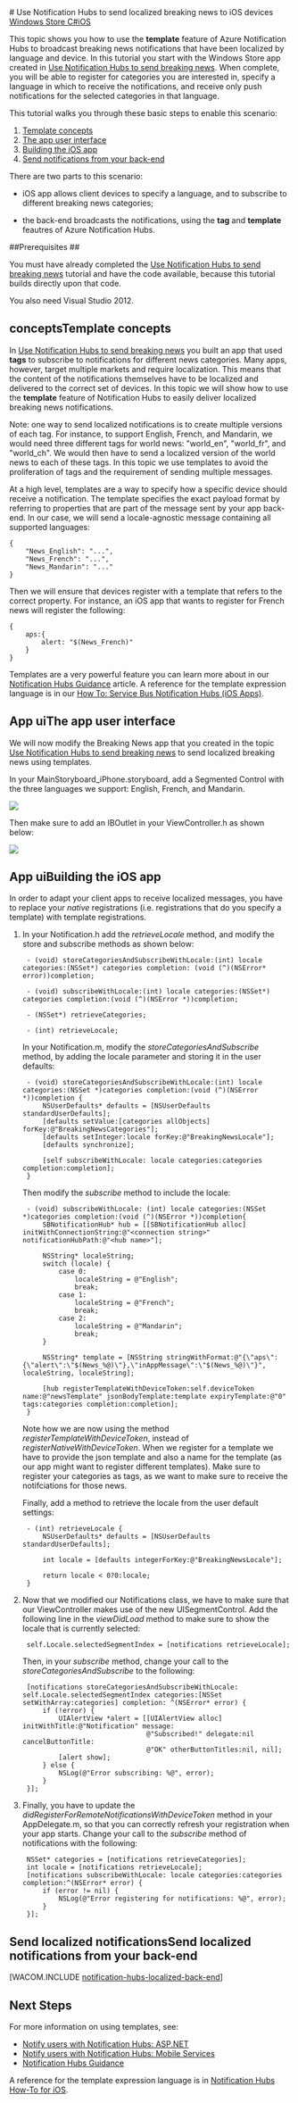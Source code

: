 <properties linkid="develop-notificationhubs-tutorials-send-localized-breaking-news-iOS" urlDisplayName="Localized Breaking News" pageTitle="Notification Hubs Localized Breaking News Tutorial for iOS" metaKeywords="" description="Learn how to use Azure Service Bus Notification Hubs to send localized breaking news notifications (iOS)." metaCanonical="" services="mobile-services,notification-hubs" documentationCenter="" title="Use Notification Hubs to send localized breaking news to iOS devices" authors="krisragh" solutions="" manager="" editor="" />

<tags ms.service="notification-hubs" ms.workload="mobile" ms.tgt_pltfrm="mobile-ios" ms.devlang="objective-c" ms.topic="article" ms.date="01/01/1900" ms.author="krisragh" />
# Use Notification Hubs to send localized breaking news to iOS devices

<div class="dev-center-tutorial-selector sublanding"> 
    	<a href="/en-us/documentation/articles/notification-hubs-windows-store-dotnet-send-localized-breaking-news/" title="Windows Store C#">Windows Store C#</a><a href="/en-us/documentation/articles/notification-hubs-ios-send-localized-breaking-news/" title="iOS" class="current">iOS</a>
</div>


This topic shows you how to use the **template** feature of Azure Notification Hubs to broadcast breaking news notifications that have been localized by language and device. In this tutorial you start with the Windows Store app created in [Use Notification Hubs to send breaking news]. When complete, you will be able to register for categories you are interested in, specify a language in which to receive the notifications, and receive only push notifications for the selected categories in that language.

This tutorial walks you through these basic steps to enable this scenario:

1. [Template concepts] 
2. [The app user interface]
3. [Building the iOS app]
4. [Send notifications from your back-end]


There are two parts to this scenario:

- iOS app allows client devices to specify a language, and to subscribe to different breaking news categories; 

- the back-end broadcasts the notifications, using the **tag** and **template** feautres of Azure Notification Hubs.



##Prerequisites ##

You must have already completed the [Use Notification Hubs to send breaking news] tutorial and have the code available, because this tutorial builds directly upon that code. 

You also need Visual Studio 2012.



<h2><a name="concepts"></a><span class="short-header">concepts</span>Template concepts</h2>

In [Use Notification Hubs to send breaking news] you built an app that used **tags** to subscribe to notifications for different news categories.
Many apps, however, target multiple markets and require localization. This means that the content of the notifications themselves have to be localized and delivered to the correct set of devices.
In this topic we will show how to use the **template** feature of Notification Hubs to easily deliver localized breaking news notifications.

Note: one way to send localized notifications is to create multiple versions of each tag. For instance, to support English, French, and Mandarin, we would need three different tags for world news: "world_en", "world_fr", and "world_ch". We would then have to send a localized version of the world news to each of these tags. In this topic we use templates to avoid the proliferation of tags and the requirement of sending multiple messages.

At a high level, templates are a way to specify how a specific device should receive a notification. The template specifies the exact payload format by referring to properties that are part of the message sent by your app back-end. In our case, we will send a locale-agnostic message containing all supported languages:

	{
		"News_English": "...",
		"News_French": "...",
		"News_Mandarin": "..."
	}

Then we will ensure that devices register with a template that refers to the correct property. For instance,  an iOS app that wants to register for French news will register the following:

	{
		aps:{
			alert: "$(News_French)"
		}
	}

Templates are a very powerful feature you can learn more about in our [Notification Hubs Guidance] article. A reference for the template expression language is in our [How To: Service Bus Notification Hubs (iOS Apps)].

<h2><a name="ui"></a><span class="short-header">App ui</span>The app user interface</h2>

We will now modify the Breaking News app that you created in the topic [Use Notification Hubs to send breaking news] to send localized breaking news using templates.


In your MainStoryboard_iPhone.storyboard, add a Segmented Control with the three languages we support: English, French, and Mandarin.

![][13]
	
Then make sure to add an IBOutlet in your ViewController.h as shown below:
	
![][14]
	
<h2><a name="building-client"></a><span class="building app">App ui</span>Building the iOS app</h2>

In order to adapt your client apps to receive localized messages, you have to replace your *native* registrations (i.e. registrations that do you specify a template) with template registrations.

1. In your Notification.h add the *retrieveLocale* method, and modify the store and subscribe methods as shown below:

		- (void) storeCategoriesAndSubscribeWithLocale:(int) locale categories:(NSSet*) categories completion: (void (^)(NSError* error))completion;

		- (void) subscribeWithLocale:(int) locale categories:(NSSet*) categories completion:(void (^)(NSError *))completion;
		
		- (NSSet*) retrieveCategories;
		
		- (int) retrieveLocale;
		
	In your Notification.m, modify the *storeCategoriesAndSubscribe* method, by adding the locale parameter and storing it in the user defaults:
	
		- (void) storeCategoriesAndSubscribeWithLocale:(int) locale categories:(NSSet *)categories completion:(void (^)(NSError *))completion {
		    NSUserDefaults* defaults = [NSUserDefaults standardUserDefaults];
		    [defaults setValue:[categories allObjects] forKey:@"BreakingNewsCategories"];
		    [defaults setInteger:locale forKey:@"BreakingNewsLocale"];
		    [defaults synchronize];
		    
		    [self subscribeWithLocale: locale categories:categories completion:completion];
		}

	Then modify the *subscribe* method to include the locale:
	
		- (void) subscribeWithLocale: (int) locale categories:(NSSet *)categories completion:(void (^)(NSError *))completion{
		    SBNotificationHub* hub = [[SBNotificationHub alloc] initWithConnectionString:@"<connection string>" notificationHubPath:@"<hub name>"];
		    
		    NSString* localeString;
		    switch (locale) {
		        case 0:
		            localeString = @"English";
		            break;
		        case 1:
		            localeString = @"French";
		            break;
		        case 2:
		            localeString = @"Mandarin";
		            break;
		    }
		    
		    NSString* template = [NSString stringWithFormat:@"{\"aps\":{\"alert\":\"$(News_%@)\"},\"inAppMessage\":\"$(News_%@)\"}", localeString, localeString];
		    
		    [hub registerTemplateWithDeviceToken:self.deviceToken name:@"newsTemplate" jsonBodyTemplate:template expiryTemplate:@"0" tags:categories completion:completion];
		}
		
	Note how we are now using the method *registerTemplateWithDeviceToken*, instead of *registerNativeWithDeviceToken*. When we register for a template we have to provide the json template and also a name for the template (as our app might want to register different templates). Make sure to register your categories as tags, as we want to make sure to receive the notifciations for those news.
	
	Finally, add a method to retrieve the locale from the user default settings:
	
		- (int) retrieveLocale {
		    NSUserDefaults* defaults = [NSUserDefaults standardUserDefaults];
		    
		    int locale = [defaults integerForKey:@"BreakingNewsLocale"];
		    
		    return locale < 0?0:locale;
		}
		
3. Now that we modified our Notifications class, we have to make sure that our ViewController makes use of the new UISegmentControl. Add the following line in the *viewDidLoad* method to make sure to show the locale that is currently selected:

		self.Locale.selectedSegmentIndex = [notifications retrieveLocale];
		
	Then, in your *subscribe* method, change your call to the *storeCategoriesAndSubscribe* to the following:
	
		[notifications storeCategoriesAndSubscribeWithLocale: self.Locale.selectedSegmentIndex categories:[NSSet setWithArray:categories] completion: ^(NSError* error) {
	        if (!error) {
	            UIAlertView *alert = [[UIAlertView alloc] initWithTitle:@"Notification" message:
	                                  @"Subscribed!" delegate:nil cancelButtonTitle:
	                                  @"OK" otherButtonTitles:nil, nil];
	            [alert show];
	        } else {
	            NSLog(@"Error subscribing: %@", error);
	        }
	    }];
	    
4. Finally, you have to update the *didRegisterForRemoteNotificationsWithDeviceToken* method in your AppDelegate.m, so that you can correctly refresh your registration when your app starts. Change your call to the *subscribe* method of notifications with the following:

		NSSet* categories = [notifications retrieveCategories];
	    int locale = [notifications retrieveLocale];
	    [notifications subscribeWithLocale: locale categories:categories completion:^(NSError* error) {
	        if (error != nil) {
	            NSLog(@"Error registering for notifications: %@", error);
	        }
	    }];

<h2><a name="send"></a><span class="short-header">Send localized notifications</span>Send localized notifications from your back-end</h2>

[WACOM.INCLUDE [notification-hubs-localized-back-end](../includes/notification-hubs-localized-back-end.md)]


## Next Steps

For more information on using templates, see:

- [Notify users with Notification Hubs: ASP.NET] 
- [Notify users with Notification Hubs: Mobile Services] 
- [Notification Hubs Guidance] 

A reference for the template expression language is in [Notification Hubs How-To for iOS].



		
<!-- Anchors. -->
[Template concepts]: #concepts
[The app user interface]: #ui
[Building the iOS app]: #building-client
[Send notifications from your back-end]: #send
[Next Steps]: #next-steps

<!-- Images. -->









[13]: ./media/notification-hubs-ios-send-localized-breaking-news/ios_localized1.png
[14]: ./media/notification-hubs-ios-send-localized-breaking-news/ios_localized2.png






<!-- URLs. -->
[How To: Service Bus Notification Hubs (iOS Apps)]: http://msdn.microsoft.com/en-us/library/jj927168.aspx
[Use Notification Hubs to send breaking news]: /en-us/manage/services/notification-hubs/breaking-news-ios
[Mobile Service]: /en-us/develop/mobile/tutorials/get-started
[Notify users with Notification Hubs: ASP.NET]: /en-us/manage/services/notification-hubs/notify-users-aspnet
[Notify users with Notification Hubs: Mobile Services]: /en-us/manage/services/notification-hubs/notify-users
[Submit an app page]: http://go.microsoft.com/fwlink/p/?LinkID=266582
[My Applications]: http://go.microsoft.com/fwlink/p/?LinkId=262039
[Live SDK for Windows]: http://go.microsoft.com/fwlink/p/?LinkId=262253
[Get started with Mobile Services]: /en-us/develop/mobile/tutorials/get-started/#create-new-service
[Get started with data]: /en-us/develop/mobile/tutorials/get-started-with-data-ios
[Get started with authentication]: /en-us/develop/mobile/tutorials/get-started-with-users-ios
[Get started with push notifications]: /en-us/develop/mobile/tutorials/get-started-with-push-ios
[Push notifications to app users]: /en-us/develop/mobile/tutorials/push-notifications-to-users-ios
[Authorize users with scripts]: /en-us/develop/mobile/tutorials/authorize-users-in-scripts-ios
[JavaScript and HTML]: /en-us/develop/mobile/tutorials/get-started-with-push-js.md

[Azure Management Portal]: https://manage.windowsazure.com/
[Windows Developer Preview registration steps for Mobile Services]: ../HowTo/mobile-services-windows-developer-preview-registration.md
[wns object]: http://go.microsoft.com/fwlink/p/?LinkId=260591
[Notification Hubs Guidance]: http://msdn.microsoft.com/en-us/library/jj927170.aspx
[Notification Hubs How-To for iOS]: http://msdn.microsoft.com/en-us/library/jj927168.aspx
